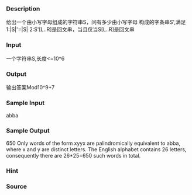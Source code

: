 
### Description
给出一个由小写字母组成的字符串S，问有多少由小写字母
构成的字条串S',满足
1:|S|'=|S|
2:S'[L..R]是回文串，当且仅当S[L..R]是回文串

### Input
一个字符串S,长度<=10^6
### Output
输出答案Mod10^9+7
### Sample Input
abba

### Sample Output
650
Only words of the form xyyx are palindromically equivalent to abba, where x and y are distinct letters. 
The English alphabet contains 26 letters, consequently there are 26*25=650  such words in total.
### Hint


### Source
